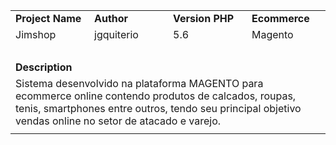 <table style="width: 100%; border-collapse: collapse; margin-left: auto; margin-right: auto;" border="0" cellpadding="10">
<tbody>
<tr>
<td style="width: 25%;"><strong>Project Name</strong></td>
<td style="width: 25%;"><strong>Author</strong></td>
<td style="width: 25%;"><strong>Version PHP</strong></td>
<td style="width: 25%;"><strong>Ecommerce</strong></td>
</tr>
<tr>
<td style="width: 25%;">Jimshop</td>
<td style="width: 25%;">jgquiterio</td>
<td style="width: 25%;">5.6</td>
<td style="width: 25%;">Magento</td>
</tr>
<tr>
<td style="width: 25%;">&nbsp;</td>
<td style="width: 25%;">&nbsp;</td>
<td style="width: 25%;">&nbsp;</td>
<td style="width: 25%;">&nbsp;</td>
</tr>
<tr>
<td style="width: 25%;"><strong>Description</strong></td>
<td style="width: 25%;">&nbsp;</td>
<td style="width: 25%;">&nbsp;</td>
<td style="width: 25%;">&nbsp;</td>
</tr>
<tr>
<td colspan="4">Sistema desenvolvido na plataforma MAGENTO para ecommerce online contendo produtos de calcados, roupas, tenis, smartphones entre outros, tendo seu principal objetivo vendas online no setor de atacado e varejo.</td>
</tr>
<tr>
<td style="width: 25%;" colspan="4"><img src="https://user-images.githubusercontent.com/109168134/178824618-9ff23c68-705d-4a60-85f5-881fef3354fb.png" alt="" /></td>
</tr>
</tbody>
</table>

